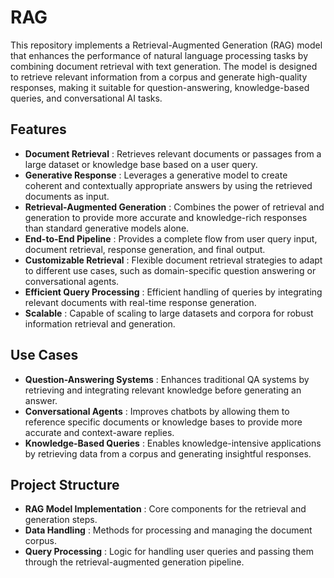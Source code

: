 # RAG


This repository implements a Retrieval-Augmented Generation (RAG) model that enhances the performance of natural language processing tasks by combining document retrieval with text generation. The model is designed to retrieve relevant information from a corpus and generate high-quality responses, making it suitable for question-answering, knowledge-based queries, and conversational AI tasks.

## Features

* **Document Retrieval** : Retrieves relevant documents or passages from a large dataset or knowledge base based on a user query.
* **Generative Response** : Leverages a generative model to create coherent and contextually appropriate answers by using the retrieved documents as input.
* **Retrieval-Augmented Generation** : Combines the power of retrieval and generation to provide more accurate and knowledge-rich responses than standard generative models alone.
* **End-to-End Pipeline** : Provides a complete flow from user query input, document retrieval, response generation, and final output.
* **Customizable Retrieval** : Flexible document retrieval strategies to adapt to different use cases, such as domain-specific question answering or conversational agents.
* **Efficient Query Processing** : Efficient handling of queries by integrating relevant documents with real-time response generation.
* **Scalable** : Capable of scaling to large datasets and corpora for robust information retrieval and generation.

## Use Cases

* **Question-Answering Systems** : Enhances traditional QA systems by retrieving and integrating relevant knowledge before generating an answer.
* **Conversational Agents** : Improves chatbots by allowing them to reference specific documents or knowledge bases to provide more accurate and context-aware replies.
* **Knowledge-Based Queries** : Enables knowledge-intensive applications by retrieving data from a corpus and generating insightful responses.

## Project Structure

* **RAG Model Implementation** : Core components for the retrieval and generation steps.
* **Data Handling** : Methods for processing and managing the document corpus.
* **Query Processing** : Logic for handling user queries and passing them through the retrieval-augmented generation pipeline.
